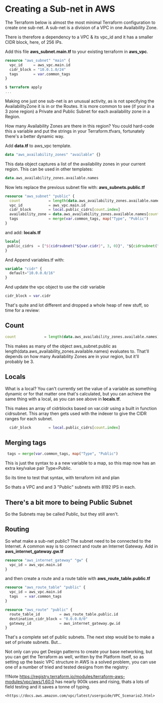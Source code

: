 # Creating a Sub-net in AWS

The Terraform below is almost the most minimal Terraform configuration to create one sub-net.
A sub-net is a division of a VPC in one Availability Zone.

There is therefore a dependency to a VPC & its vpc_id and it has a smaller CIDR block, here, of 256 IPs.

Add this file **aws_subnet.main.tf** to your existing terraform in **aws_vpc**.

```terraform
resource "aws_subnet" "main" {
  vpc_id     = aws_vpc.main.id
  cidr_block = "10.0.1.0/24"
  tags       = var.common_tags
}
```

```terraform
$ terraform apply
...
```

Making one just one sub-net is an unusual activity, as is not specifying the AvailabilityZone it is in or the Routes.
It is more common to see (if your in a 3 zone region) a Private and Public Subnet for each availability zone in a Region.

How many Availability Zones are there in this region?
You could hard-code this a variable and put the strings in your Terraform.tfvars, fortunately there's a better dynamic way.

Add **data.tf** to aws_vpc template.

```terraform
data "aws_availability_zones" "available" {}
```

This data object captures a list of the availability zones in your current region.
This can be used in other templates:

```terraform
data.aws_availability_zones.available.names
```

Now lets replace the previous subnet file with:
**aws_subnets.public.tf**

```terraform
resource "aws_subnet" "public" {
  count             = length(data.aws_availability_zones.available.names)
  vpc_id            = aws_vpc.main.id
  cidr_block        = local.public_cidrs[count.index]
  availability_zone = data.aws_availability_zones.available.names[count.index]
  tags              = merge(var.common_tags, map("Type", "Public")
}
```

and add:
**locals.tf**

```terraform
locals{
 public_cidrs  = ["${cidrsubnet("${var.cidr}", 3, 0)}", "${cidrsubnet("${var.cidr}", 3, 1)}", "${cidrsubnet("${var.cidr}", 3, 2)}"]
}
```

And Append variables.tf with:

```terraform
variable "cidr" {
  default="10.0.0.0/16"
}
```

And update the vpc object to use the cidr variable

```terraform
cidr_block = var.cidr
```

That's quite and lot different and dropped a whole heap of new stuff, so time for a review:

## Count

```terraform
count             = length(data.aws_availability_zones.available.names)
```

This makes as many of the object aws_subnet.public as length(data.aws_availability_zones.available.names) evaluates to. That'll depends on how many Availability Zones are in your region, but it'll probably be 3.

## Locals

What is a local? You can't currently set the value of a variable as something dynamic or for that matter one that's calculated, but you can achieve the same thing with a local, as you can see above in **locals.tf**.

This makes an array of cidrblocks based on var.cidr using a built in function cidrsubnet.
This array then gets used with the indexer to give the CIDR ranges for each subnet.

```terraform
  cidr_block        = local.public_cidrs[count.index]
```

## Merging tags

```terraform
 tags = merge(var.common_tags, map("Type", "Public")
```

This is just the syntax to a a new variable to a map, so this map now has an extra key/value pair Type=Public.

So its time to test that syntax, with terraform init and plan

So thats a VPC and and 3 "Public" subnets with 8192 IPS in each.

## There's a bit more to being Public Subnet

So the Subnets may be called Public, but they still aren't.

## Routing

So what make a sub-net public? The subnet need to be connected to the Internet. A common way is to connect and route an Internet Gateway.
Add in **aws_internet_gateway.gw.tf**

```terraform
resource "aws_internet_gateway" "gw" {
  vpc_id = aws_vpc.main.id
}
```

and then create a route and a route table with
**aws_route_table.public.tf**

```terraform
resource "aws_route_table" "public" {
  vpc_id = aws_vpc.main.id
  tags   = var.common_tags
}

resource "aws_route" "public" {
  route_table_id         = aws_route_table.public.id
  destination_cidr_block = "0.0.0.0/0"
  gateway_id             = aws_internet_gateway.gw.id
}
```

That's a complete set of public subnets. The next step would be to make a set of private subnets. But...

Not only can you get Design patterns to create your base networking, but you can get the Terraform as well, written by the Platform itself, so as setting up the basic VPC structure in AWS is a solved problem, you can use one of a number of tried and tested designs from the registry:

!!!Note 
    <https://registry.terraform.io/modules/terraform-aws-modules/vpc/aws/1.60.0> has nearly 900k uses and rising, thats a lots of field testing and it saves a tonne of typing.
    
    <https://docs.aws.amazon.com/vpc/latest/userguide/VPC_Scenario2.html>
